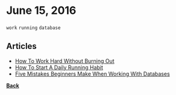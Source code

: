 # June 15, 2016

`work` `running` `database`

## Articles

- [How To Work Hard Without Burning Out](https://medium.com/life-learning/how-to-work-hard-without-burning-out-f61c8d8bf21e#.9ovlldja7)
- [How To Start A Daily Running Habit](http://dariusforoux.com/how-to-start-a-daily-running-habit/)
- [Five Mistakes Beginners Make When Working With Databases](http://www.craigkerstiens.com/2016/06/07/five-mistakes-databases/)


[__Back__](../README.md)
